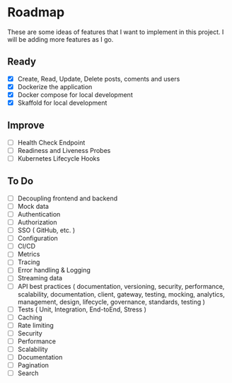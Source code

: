 # Roadmap

These are some ideas of features that I want to implement in this project. I will be adding more features as I go.

## Ready 

- [x] Create, Read, Update, Delete posts, coments and users
- [x] Dockerize the application
- [x] Docker compose for local development
- [x] Skaffold for local development

## Improve

- [ ] Health Check Endpoint
- [ ] Readiness and Liveness Probes
- [ ] Kubernetes Lifecycle Hooks

## To Do

- [ ] Decoupling frontend and backend
- [ ] Mock data
- [ ] Authentication
- [ ] Authorization
- [ ] SSO ( GitHub, etc. )
- [ ] Configuration
- [ ] CI/CD
- [ ] Metrics
- [ ] Tracing
- [ ] Error handling & Logging
- [ ] Streaming data
- [ ] API best practices ( documentation, versioning, security, performance, scalability, documentation, client, gateway, testing, mocking, analytics, management, design, lifecycle, governance, standards, testing )
- [ ] Tests ( Unit, Integration, End-toEnd, Stress )
- [ ] Caching
- [ ] Rate limiting
- [ ] Security
- [ ] Performance
- [ ] Scalability
- [ ] Documentation
- [ ] Pagination
- [ ] Search
